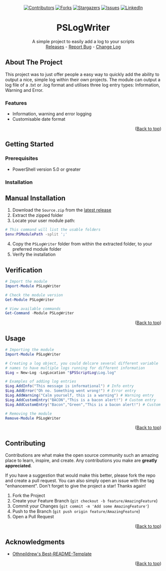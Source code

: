 
<div id="top"></div>

<div align="center">

[![Contributors][contributors-shield]][contributors-url]
[![Forks][forks-shield]][forks-url]
[![Stargazers][stars-shield]][stars-url]
[![Issues][issues-shield]][issues-url]
[![LinkedIn][linkedin-shield]][linkedin-url]

<h1><b>PSLogWriter</b></h1>
  <p>
    A simple project to easily add a log to your scripts
    <br />
    <a href="https://github.com/captainqwerty/PSLogWriter/releases">Releases</a> -
    <a href="https://github.com/captainqwerty/PSLogWriter/issues">Report Bug</a> -
    <a href="https://github.com/CaptainQwerty/PSLogWriter/blob/main/CHANGELOG.md">Change Log</a>
  </p>
</div>

<!-- ABOUT THE PROJECT -->
## About The Project

This project was to just offer people a easy way to quickly add the ability to output a nice, simple log within their own projects. The module can output a log file of a .txt or .log format and utilises three log entry types: Information, Warning and Error.

### Features

 * Information, warning and error logging
 * Customisable date format

<p align="right">(<a href="#top">Back to top</a>)</p>

<!-- GETTING STARTED -->
## Getting Started

### Prerequisites
* PowerShell version 5.0 or greater

### Installation

## Manual Installation
1. Download the `Source.zip` from the <a href="https://github.com/captainqwerty/PSLogWriter/releases">latest release</a>
2. Extract the zipped folder
3. Locate your user module path:

```PowerShell
# This command will list the usable folders
$env:PSModulePath -split ';'
```
4. Copy the `PSLogWriter` folder from within the extracted folder, to your preferred module folder
5. Verify the installation

## Verification
```PowerShell
# Import the module
Import-Module PSLogWriter

# Check the module version
Get-Module PSLogWriter

# View available commands
Get-Command -Module PSLogWriter
```

<p align="right">(<a href="#top">Back to top</a>)</p>

<!-- USAGE EXAMPLES -->
## Usage
```PowerShell
# Importing the module
Import-Module PSLogWriter

# Creating a log object, you could delcare several different variable
# names to have multiple logs running for different information
$Log = New-Log -LogLocation "$PSScriptLog\Log.log"

# Examples of adding log entries
$Log.AddInfo("This message is informational") # Info entry
$Log.AddError("Oh no. Something went wrong!") # Error entry
$Log.AddWarning("Calm yourself, this is a warning") # Warning entry
$Log.AddCustomEntry("BACON","This is a bacon alert!") # Custom entry
$Log.AddCustomEntry("Bacon","Green","This is a bacon alert!") # Custom entry with custom colour

# Removing the module
Remove-Module PSLogWriter
```
<p align="right">(<a href="#top">Back to top</a>)</p>

<!-- CONTRIBUTING -->
## Contributing

Contributions are what make the open source community such an amazing place to learn, inspire, and create. Any contributions you make are **greatly appreciated**.

If you have a suggestion that would make this better, please fork the repo and create a pull request. You can also simply open an issue with the tag "enhancement".
Don't forget to give the project a star! Thanks again!

1. Fork the Project
2. Create your Feature Branch (`git checkout -b feature/AmazingFeature`)
3. Commit your Changes (`git commit -m 'Add some AmazingFeature'`)
4. Push to the Branch (`git push origin feature/AmazingFeature`)
5. Open a Pull Request

<p align="right">(<a href="#top">Back to top</a>)</p>

<!-- ACKNOWLEDGMENTS -->
## Acknowledgments

* [Othneildrew's Best-README-Template](https://github.com/othneildrew/Best-README-Template)

<p align="right">(<a href="#top">Back to top</a>)</p>

<!-- MARKDOWN LINKS & IMAGES -->
<!-- https://www.markdownguide.org/basic-syntax/#reference-style-links -->
[contributors-shield]: https://img.shields.io/github/contributors/captainqwerty/PSLogWriter.svg?style=for-the-badge
[contributors-url]: https://github.com/captainqwerty/PSLogWriter/graphs/contributors
[forks-shield]: https://img.shields.io/github/forks/captainqwerty/PSLogWriter.svg?style=for-the-badge
[forks-url]: https://github.com/captainqwerty/PSLogWriter/network/members
[stars-shield]: https://img.shields.io/github/stars/captainqwerty/PSLogWriter.svg?style=for-the-badge
[stars-url]: https://github.com/captainqwerty/PSLogWriter/stargazers
[issues-shield]: https://img.shields.io/github/issues/captainqwerty/PSLogWriter.svg?style=for-the-badge
[issues-url]: https://github.com/captainqwerty/PSLogWriter/issues
[linkedin-shield]: https://img.shields.io/badge/-LinkedIn-black.svg?style=for-the-badge&logo=linkedin&colorB=555
[linkedin-url]: https://www.linkedin.com/in/antonybragg/